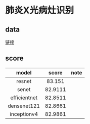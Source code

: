 # 肺炎X光病灶识别
## data
[链接](https://god.yanxishe.com/23)
## score
|model|score|note|
|:---:|:---:|:---:|
|resnet|83.151||
|senet|82.9111||
|efficientnet|82.8511||
|densenet121|82.8661||
|inceptionv4|82.9861||
